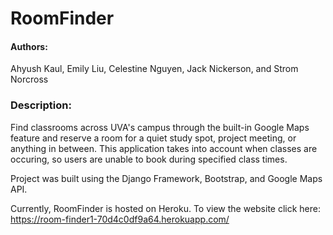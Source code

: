 # RoomFinder

#### Authors: 
Ahyush Kaul, Emily Liu, Celestine Nguyen, Jack Nickerson, and Strom Norcross

### Description:

Find classrooms across UVA's campus through 
the built-in Google Maps feature and reserve a room 
for a quiet study spot, project meeting, or
anything in between. This application takes into account
when classes are occuring, so users are unable to book 
during specified class times.

Project was built using the Django Framework,
Bootstrap, and Google Maps API. 

Currently, RoomFinder is hosted on Heroku. To view the website click here: https://room-finder1-70d4c0df9a64.herokuapp.com/

